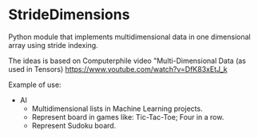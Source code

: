 # StrideDimensions
Python module that implements multidimensional data in one dimensional array using stride indexing.

The ideas is based on Computerphile video "Multi-Dimensional Data (as used in Tensors)
https://www.youtube.com/watch?v=DfK83xEtJ_k

Example of use:
* AI
  * Multidimensional lists in Machine Learning projects.
  * Represent board in games like: Tic-Tac-Toe; Four in a row.
  * Represent Sudoku board.

